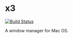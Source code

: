 # x3
[![Build Status](https://travis-ci.com/tmandry/x3.svg?branch=master)](https://travis-ci.com/tmandry/x3)

A window manager for Mac OS.

